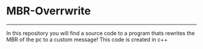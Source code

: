 # MBR-Overrwrite
--------------------------------------
In this repository you will find a source code to a program
thats rewrites the MBR of the pc to a custom message!
This code is created in c++
